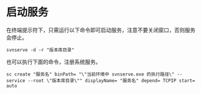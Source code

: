 # 启动服务

在终端提示符下，只需运行以下命令即可启动服务，注意不要关闭窗口，否则服务会停止。

```shell
svnserve -d -r "版本库目录"
```

也可以执行下面的命令，注册系统服务。

```shell
sc create "服务名" binPath= "\"当前环境中 svnserve.exe 的执行路径\" --service --root \"版本库目录\"" displayName= "服务名" depend= TCPIP start= auto
```

